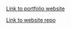 [Link to portfolio website](https://asianboi11.github.io/TommyTruong_T1A2/index.html)

[Link to website repo](https://github.com/ASIANBOI11/TommyTruong_T1A2)

